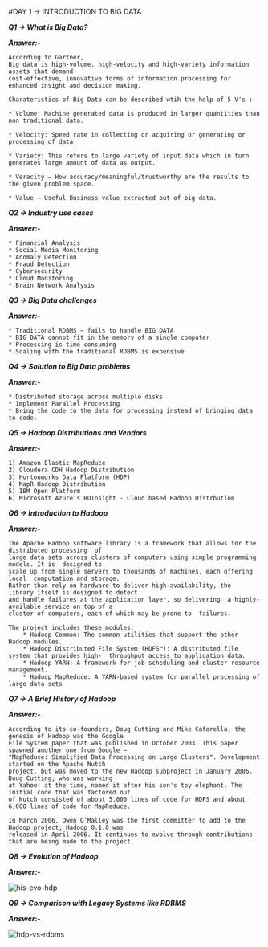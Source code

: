 #DAY 1 -> INTRODUCTION TO BIG DATA

***Q1 -> What is Big Data?***

***Answer:-***

    According to Gartner,
    Big data is high-volume, high-velocity and high-variety information assets that demand 
    cost-effective, innovative forms of information processing for enhanced insight and decision making.

    Charateristics of Big Data can be described wtih the help of 5 V's :-

    * Volume: Machine generated data is produced in larger quantities than non traditional data.

    * Velocity: Speed rate in collecting or acquiring or generating or processing of data

    * Variety: This refers to large variety of input data which in turn generates large amount of data as output.

    * Veracity – How accuracy/meaningful/trustworthy are the results to the given problem space. 

    * Value – Useful Business value extracted out of big data.


***Q2 -> Industry use cases***

***Answer:-***

    * Financial Analysis
    * Social Media Monitoring
    * Anomaly Detection
    * Fraud Detection
    * Cybersecurity
    * Cloud Monitoring
    * Brain Network Analysis

***Q3 -> Big Data challenges***

***Answer:-***

    * Traditional RDBMS – fails to handle BIG DATA
    * BIG DATA cannot fit in the memory of a single computer
    * Processing is time consuming
    * Scaling with the traditional RDBMS is expensive

***Q4 -> Solution to Big Data problems***

***Answer:-***

    * Distributed storage across multiple disks
    * Implement Parallel Processing
    * Bring the code to the data for processing instead of bringing data to code.

***Q5 -> Hadoop Distributions and Vendors***

***Answer:-***

    1) Amazon Elastic MapReduce
    2) Cloudera CDH Hadoop Distribution
    3) Hortonworks Data Platform (HDP)
    4) MapR Hadoop Distribution
    5) IBM Open Platform
    6) Microsoft Azure's HDInsight - Cloud based Hadoop Distrbution

***Q6 -> Introduction to Hadoop***

***Answer:-***

    The Apache Hadoop software library is a framework that allows for the distributed processing  of 
    large data sets across clusters of computers using simple programming models. It is  designed to 
    scale up from single servers to thousands of machines, each offering local  computation and storage.
    Rather than rely on hardware to deliver high-availability, the  library itself is designed to detect 
    and handle failures at the application layer, so delivering  a highly-available service on top of a 
    cluster of computers, each of which may be prone to  failures.

    The project includes these modules:
        * Hadoop Common: The common utilities that support the other Hadoop modules.
        * Hadoop Distributed File System (HDFS™): A distributed file system that provides high-  throughput access to application data.
        * Hadoop YARN: A framework for job scheduling and cluster resource management.
        * Hadoop MapReduce: A YARN-based system for parallel processing of large data sets


***Q7 -> A Brief History of Hadoop***

***Answer:-***

    According to its co-founders, Doug Cutting and Mike Cafarella, the genesis of Hadoop was the Google 
    File System paper that was published in October 2003. This paper spawned another one from Google – 
    "MapReduce: Simplified Data Processing on Large Clusters". Development started on the Apache Nutch 
    project, but was moved to the new Hadoop subproject in January 2006. Doug Cutting, who was working 
    at Yahoo! at the time, named it after his son's toy elephant. The initial code that was factored out 
    of Nutch consisted of about 5,000 lines of code for HDFS and about 6,000 lines of code for MapReduce.

    In March 2006, Owen O’Malley was the first committer to add to the Hadoop project; Hadoop 0.1.0 was 
    released in April 2006. It continues to evolve through contributions that are being made to the project.

***Q8 -> Evolution of Hadoop***

***Answer:-***

![his-evo-hdp](images/History-and-Evolution-of-Hadoop.jpg)


***Q9 -> Comparison with Legacy Systems like RDBMS***

***Answer:-***

![hdp-vs-rdbms](images/HADOOP-VS-RDBMS.jpg)
